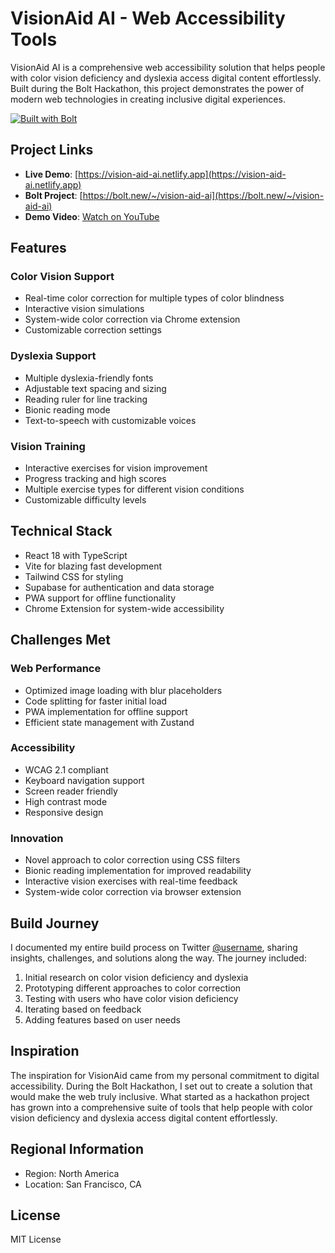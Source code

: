 # VisionAid AI - Web Accessibility Tools

VisionAid AI is a comprehensive web accessibility solution that helps people with color vision deficiency and dyslexia access digital content effortlessly. Built during the Bolt Hackathon, this project demonstrates the power of modern web technologies in creating inclusive digital experiences.

[![Built with Bolt](https://bolt.new/badge.svg)](https://bolt.new)

## Project Links

- **Live Demo**: [https://vision-aid-ai.netlify.app](https://vision-aid-ai.netlify.app)
- **Bolt Project**: [https://bolt.new/~/vision-aid-ai](https://bolt.new/~/vision-aid-ai)
- **Demo Video**: [Watch on YouTube](https://youtu.be/demo)

## Features

### Color Vision Support
- Real-time color correction for multiple types of color blindness
- Interactive vision simulations
- System-wide color correction via Chrome extension
- Customizable correction settings

### Dyslexia Support
- Multiple dyslexia-friendly fonts
- Adjustable text spacing and sizing
- Reading ruler for line tracking
- Bionic reading mode
- Text-to-speech with customizable voices

### Vision Training
- Interactive exercises for vision improvement
- Progress tracking and high scores
- Multiple exercise types for different vision conditions
- Customizable difficulty levels

## Technical Stack

- React 18 with TypeScript
- Vite for blazing fast development
- Tailwind CSS for styling
- Supabase for authentication and data storage
- PWA support for offline functionality
- Chrome Extension for system-wide accessibility

## Challenges Met

### Web Performance
- Optimized image loading with blur placeholders
- Code splitting for faster initial load
- PWA implementation for offline support
- Efficient state management with Zustand

### Accessibility
- WCAG 2.1 compliant
- Keyboard navigation support
- Screen reader friendly
- High contrast mode
- Responsive design

### Innovation
- Novel approach to color correction using CSS filters
- Bionic reading implementation for improved readability
- Interactive vision exercises with real-time feedback
- System-wide color correction via browser extension

## Build Journey

I documented my entire build process on Twitter [@username](https://twitter.com/username), sharing insights, challenges, and solutions along the way. The journey included:

1. Initial research on color vision deficiency and dyslexia
2. Prototyping different approaches to color correction
3. Testing with users who have color vision deficiency
4. Iterating based on feedback
5. Adding features based on user needs

## Inspiration

The inspiration for VisionAid came from my personal commitment to digital accessibility. During the Bolt Hackathon, I set out to create a solution that would make the web truly inclusive. What started as a hackathon project has grown into a comprehensive suite of tools that help people with color vision deficiency and dyslexia access digital content effortlessly.

## Regional Information

- Region: North America
- Location: San Francisco, CA

## License

MIT License